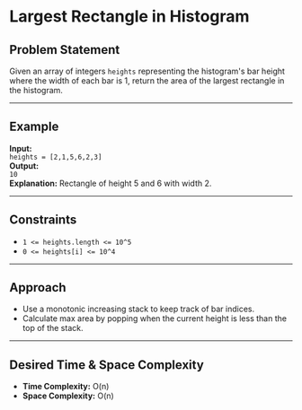 # Largest Rectangle in Histogram

## Problem Statement

Given an array of integers `heights` representing the histogram's bar height where the width of each bar is 1, return the area of the largest rectangle in the histogram.

---

## Example

**Input:**  
`heights = [2,1,5,6,2,3]`  
**Output:**  
`10`  
**Explanation:** Rectangle of height 5 and 6 with width 2.

---

## Constraints

- `1 <= heights.length <= 10^5`
- `0 <= heights[i] <= 10^4`

---

## Approach

- Use a monotonic increasing stack to keep track of bar indices.
- Calculate max area by popping when the current height is less than the top of the stack.

---

## Desired Time & Space Complexity

- **Time Complexity:** O(n)
- **Space Complexity:** O(n)
